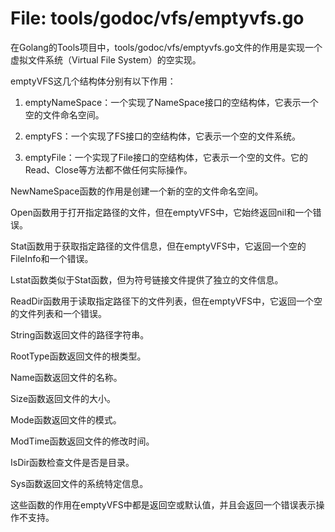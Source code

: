 # File: tools/godoc/vfs/emptyvfs.go

在Golang的Tools项目中，tools/godoc/vfs/emptyvfs.go文件的作用是实现一个虚拟文件系统（Virtual File System）的空实现。

emptyVFS这几个结构体分别有以下作用：

1. emptyNameSpace：一个实现了NameSpace接口的空结构体，它表示一个空的文件命名空间。

2. emptyFS：一个实现了FS接口的空结构体，它表示一个空的文件系统。

3. emptyFile：一个实现了File接口的空结构体，它表示一个空的文件。它的Read、Close等方法都不做任何实际操作。

NewNameSpace函数的作用是创建一个新的空的文件命名空间。

Open函数用于打开指定路径的文件，但在emptyVFS中，它始终返回nil和一个错误。

Stat函数用于获取指定路径的文件信息，但在emptyVFS中，它返回一个空的FileInfo和一个错误。

Lstat函数类似于Stat函数，但为符号链接文件提供了独立的文件信息。

ReadDir函数用于读取指定路径下的文件列表，但在emptyVFS中，它返回一个空的文件列表和一个错误。

String函数返回文件的路径字符串。

RootType函数返回文件的根类型。

Name函数返回文件的名称。

Size函数返回文件的大小。

Mode函数返回文件的模式。

ModTime函数返回文件的修改时间。

IsDir函数检查文件是否是目录。

Sys函数返回文件的系统特定信息。

这些函数的作用在emptyVFS中都是返回空或默认值，并且会返回一个错误表示操作不支持。

